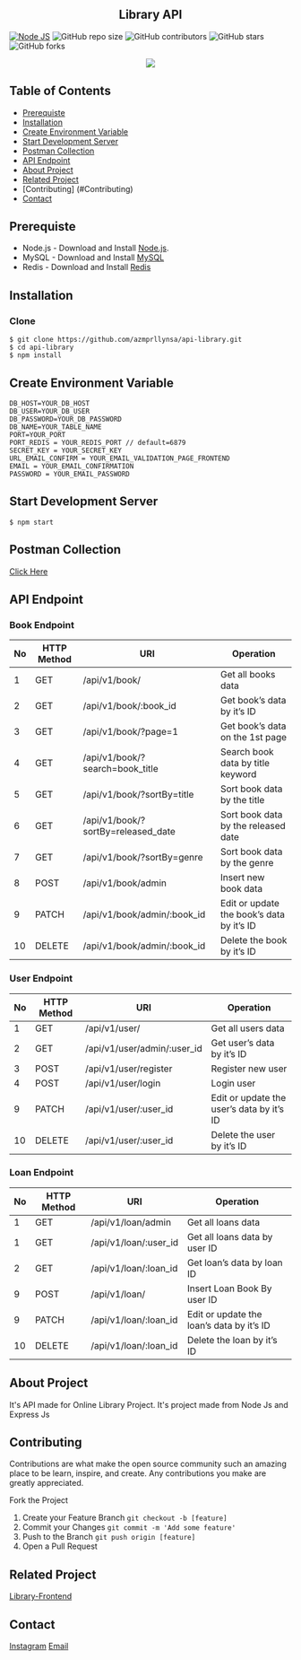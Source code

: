 <h2 align="center">Library API</h2>

[![Node JS](https://img.shields.io/badge/Dependencies-Express%20JS-green)](https://nodejs.org/en/)
![GitHub repo size](https://img.shields.io/github/repo-size/azmprllynsa/api-library)
![GitHub contributors](https://img.shields.io/github/contributors/azmprllynsa/api-library)
![GitHub stars](https://img.shields.io/github/stars/azmprllynsa/api-library?style=social)
![GitHub forks](https://img.shields.io/github/forks/azmprllynsa/api-library?style=social)

<p align="center" >
  <a href="https://nodejs.org/">
    <img src="https://cdn-images-1.medium.com/max/871/1*d2zLEjERsrs1Rzk_95QU9A.png">
  </a>
</p>

## Table of Contents

* [Prerequiste](#Prerequiste)
* [Installation](#Installation)
* [Create Environment Variable](#create-environment-variable)
* [Start Development Server](#Start-Development-Server)
* [Postman Collection](#Postman-Collection)
* [API Endpoint](#API-Endpoint)
* [About Project](#About-Project)
* [Related Project](#Related-Project)
* [Contributing] (#Contributing)
* [Contact](#Contact)

## Prerequiste
- Node.js - Download and Install [Node.js](https://nodejs.org/en/).
- MySQL - Download and Install [MySQL](https://www.mysql.com/downloads/)
- Redis - Download and Install [Redis](https://redis.io/)


## Installation
### Clone
```
$ git clone https://github.com/azmprllynsa/api-library.git
$ cd api-library
$ npm install
```

## Create Environment Variable

```
DB_HOST=YOUR_DB_HOST
DB_USER=YOUR_DB_USER
DB_PASSWORD=YOUR_DB_PASSWORD
DB_NAME=YOUR_TABLE_NAME
PORT=YOUR_PORT
PORT_REDIS = YOUR_REDIS_PORT // default=6879
SECRET_KEY = YOUR_SECRET_KEY
URL_EMAIL_CONFIRM = YOUR_EMAIL_VALIDATION_PAGE_FRONTEND
EMAIL = YOUR_EMAIL_CONFIRMATION
PASSWORD = YOUR_EMAIL_PASSWORD
```

## Start Development Server
```
$ npm start
```

## Postman Collection
[Click Here](https://www.getpostman.com/collections/fc001183ae45c207af2a)


## API Endpoint
### Book Endpoint
| No  | HTTP Method | URI                                 | Operation                                  |
| --- | ----------- | ----------------------------------- | ------------------------------------------ |
| 1   | GET         | /api/v1/book/                       | Get all books data                         |
| 2   | GET         | /api/v1/book/:book_id               | Get book’s data by it’s ID                 |
| 3   | GET         | /api/v1/book/?page=1                | Get book’s data on the 1st page            |
| 4   | GET         | /api/v1/book/?search=book_title     | Search book data by title keyword          |
| 5   | GET         | /api/v1/book/?sortBy=title          | Sort book data by the title                |
| 6   | GET         | /api/v1/book/?sortBy=released_date  | Sort book data by the released date        |
| 7   | GET         | /api/v1/book/?sortBy=genre          | Sort book data by the genre                |
| 8   | POST        | /api/v1/book/admin                  | Insert new book data                       |
| 9   | PATCH       | /api/v1/book/admin/:book_id         | Edit or update the book’s data by it’s ID  |
| 10  | DELETE      | /api/v1/book/admin/:book_id         | Delete the book by it’s ID                 |

### User Endpoint
| No  | HTTP Method | URI                                 | Operation                                  |
| --- | ----------- | ----------------------------------- | ------------------------------------------ |
| 1   | GET         | /api/v1/user/                       | Get all users data                         |
| 2   | GET         | /api/v1/user/admin/:user_id         | Get user’s data by it’s ID                 |
| 3   | POST        | /api/v1/user/register               | Register new user                          |
| 4   | POST        | /api/v1/user/login                  | Login user                                 |
| 9   | PATCH       | /api/v1/user/:user_id               | Edit or update the user’s data by it’s ID  |
| 10  | DELETE      | /api/v1/user/:user_id               | Delete the user by it’s ID                 |

### Loan Endpoint
| No  | HTTP Method | URI                                 | Operation                                  |
| --- | ----------- | ----------------------------------- | ------------------------------------------ |
| 1   | GET         | /api/v1/loan/admin                  | Get all loans data                         |
| 1   | GET         | /api/v1/loan/:user_id               | Get all loans data by user ID              |
| 2   | GET         | /api/v1/loan/:loan_id               | Get loan’s data by loan ID                 |
| 9   | POST        | /api/v1/loan/                       | Insert Loan Book By user ID                |
| 9   | PATCH       | /api/v1/loan/:loan_id               | Edit or update the loan’s data by it’s ID  |
| 10  | DELETE      | /api/v1/loan/:loan_id               | Delete the loan by it’s ID                 |


## About Project
It's API made for Online Library Project. It's project made from Node Js and Express Js

## Contributing
Contributions are what make the open source community such an amazing place to be learn, inspire, and create. Any contributions you make are greatly appreciated.

Fork the Project
1. Create your Feature Branch  ```git checkout -b [feature]```
2. Commit your Changes ```git commit -m 'Add some feature'```
3. Push to the Branch ```git push origin [feature]```
4. Open a Pull Request

## Related Project
[Library-Frontend](https://github.com/azmprllynsa/Library-Vuejs)


## Contact
[Instagram](https://instagram.com/azmprllynsa)
[Email](azmi.naisa@gmail.com)




